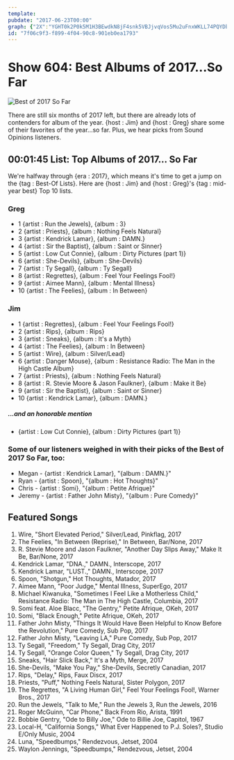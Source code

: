 ```yaml
---
template: 
pubdate: "2017-06-23T00:00"
graph: {"2X":"YGHT0k2P0k5M1H3BEwdkN8jF4snk5VBJjvqVos5Mu2uFnxWKLL74PQYDb4fwBCg4XBKoIYBrLs9UQ0TEOh9cRlH7I0BDvv3TpmGS8tNTTiflsHgf2iJn1XuL1f5AwaSc9EBFGmWBM7JUB7HCcNQRu57yOjfBI7T7Grg7Geu07S"}
id: "7f06c9f3-f899-4f04-90c8-901eb0ea1793"
---
```






# Show 604: Best Albums of 2017...So Far

![Best of 2017 So Far](https://static.soundopinions.org/images/2017/bestof2017sofar_web.jpg)

There are still six months of 2017 left, but there are already lots of contenders for album of the year. {host : Jim} and {host : Greg} share some of their favorites of the year...so far. Plus, we hear picks from Sound Opinions listeners.



## 00:01:45 List: Top Albums of 2017... So Far

We're halfway through {era : 2017}, which means it's time to get a jump on the {tag : Best-Of Lists}. Here are {host : Jim} and {host : Greg}'s {tag : mid-year best} Top 10 lists.


### Greg

- 1 {artist : Run the Jewels}, {album : 3}
- 2 {artist : Priests}, {album : Nothing Feels Natural}
- 3 {artist : Kendrick Lamar}, {album : DAMN.}
- 4 {artist : Sir the Baptist}, {album : Saint or Sinner}
- 5 {artist : Low Cut Connie}, {album : Dirty Pictures (part 1)}
- 6 {artist : She-Devils}, {album : She-Devils}
- 7 {artist : Ty Segall}, {album : Ty Segall}
- 8 {artist : Regrettes}, {album : Feel Your Feelings Fool!}
- 9 {artist : Aimee Mann}, {album : Mental Illness}
- 10 {artist : The Feelies}, {album : In Between}


### Jim

- 1 {artist : Regrettes}, {album : Feel Your Feelings Fool!}
- 2 {artist : Rips}, {album : Rips}
- 3 {artist : Sneaks}, {album : It's a Myth}
- 4 {artist : The Feelies}, {album : In Between}
- 5 {artist : Wire}, {album : Silver/Lead}
- 6 {artist : Danger Mouse}, {album : Resistance Radio: The Man in the High Castle Album}
- 7 {artist : Priests}, {album : Nothing Feels Natural}
- 8 {artist : R. Stevie Moore & Jason Faulkner}, {album : Make it Be}
- 9 {artist : Sir the Baptist}, {album : Saint or Sinner}
- 10 {artist : Kendrick Lamar}, {album : DAMN.}

##### ...and an honorable mention

- {artist : Low Cut Connie}, {album : Dirty Pictures (part 1)}


### Some of our listeners weighed in with their picks of the Best of 2017 So Far, too:

- Megan - {artist : Kendrick Lamar}, "{album : DAMN.}"
- Ryan  - {artist : Spoon}, "{album : Hot Thoughts}"
- Chris  - {artist : Somi}, "{album : Petite Afrique}"
- Jeremy  - {artist : Father John Misty}, "{album : Pure Comedy}"



## Featured Songs

1. Wire, "Short Elevated Period," Silver/Lead, Pinkflag, 2017
2. The Feelies, "In Between (Reprise)," In Between, Bar/None, 2017
3. R. Stevie Moore and Jason Faulkner, "Another Day Slips Away," Make It Be, Bar/None, 2017
4. Kendrick Lamar, "DNA.," DAMN., Interscope, 2017
5. Kendrick Lamar, "LUST.," DAMN., Interscope, 2017
6. Spoon, "Shotgun," Hot Thoughts, Matador, 2017
7. Aimee Mann, "Poor Judge," Mental Illness, SuperEgo, 2017
8. Michael Kiwanuka, "Sometimes I Feel Like a Motherless Child," Resistance Radio: The Man in The High Castle, Columbia, 2017
9. Somi feat. Aloe Blacc, "The Gentry," Petite Afrique, OKeh, 2017
10. Somi, "Black Enough," Petite Afrique, OKeh, 2017
11. Father John Misty, "Things It Would Have Been Helpful to Know Before the Revolution," Pure Comedy, Sub Pop, 2017
12. Father John Misty, "Leaving LA," Pure Comedy, Sub Pop, 2017
13. Ty Segall, "Freedom," Ty Segall, Drag City, 2017
14. Ty Segall, "Orange Color Queen," Ty Segall, Drag City, 2017
15. Sneaks, "Hair Slick Back," It's a Myth, Merge, 2017
16. She-Devils, "Make You Pay," She-Devils, Secretly Canadian, 2017
17. Rips, "Delay," Rips, Faux Discx, 2017
18. Priests, "Puff," Nothing Feels Natural, Sister Polygon, 2017
19. The Regrettes, "A Living Human Girl," Feel Your Feelings Fool!, Warner Bros., 2017
20. Run the Jewels, "Talk to Me," Run the Jewels 3, Run the Jewels, 2016
21. Roger McGuinn, "Car Phone," Back From Rio, Arista, 1991
22. Bobbie Gentry, "Ode to Billy Joe," Ode to Billie Joe, Capitol, 1967
23. Local-H, "California Songs," What Ever Happened to P.J. Soles?, Studio E/Only Music, 2004
24. Luna, "Speedbumps," Rendezvous, Jetset, 2004
25. Waylon Jennings, "Speedbumps," Rendezvous, Jetset, 2004